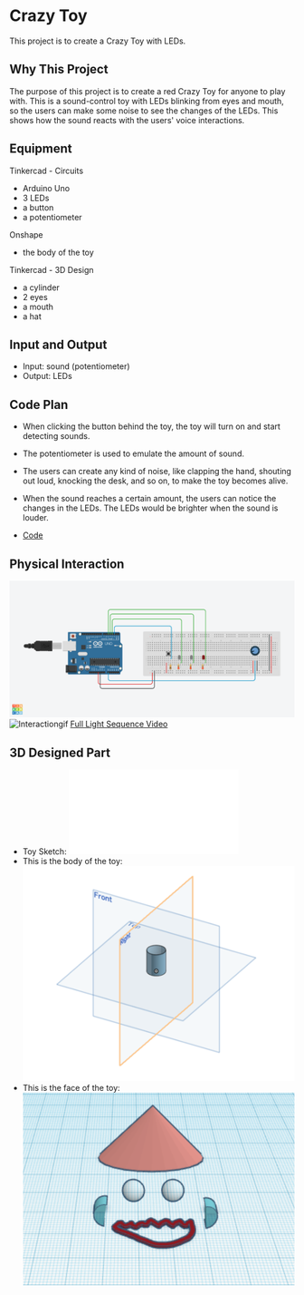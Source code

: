 # Crazy Toy

  This project is to create a Crazy Toy with LEDs. 


## Why This Project
  The purpose of this project is to create a red Crazy Toy for anyone to play with. 
  This is a sound-control toy with LEDs blinking from eyes and mouth, so the users can make some noise to see the changes of the LEDs. This shows how the sound reacts with the users' voice interactions. 


## Equipment
Tinkercad - Circuits
 * Arduino Uno
 * 3 LEDs
 * a button
 * a potentiometer
 
Onshape
 * the body of the toy
 
Tinkercad - 3D Design
 * a cylinder
 * 2 eyes
 * a mouth
 * a hat
 

## Input and Output
* Input: sound (potentiometer)
* Output: LEDs


## Code Plan
* When clicking the button behind the toy, the toy will turn on and start detecting sounds. 

* The potentiometer is used to emulate the amount of sound. 

* The users can create any kind of noise, like clapping the hand, shouting out loud, knocking the desk, and so on, to make the toy becomes alive. 

* When the sound reaches a certain amount, the users can notice the changes in the LEDs. The LEDs would be brighter when the sound is louder. 

* [Code](/hw/Project2/project2.ino)


## Physical Interaction
![Breadboard](/hw/Project2/videos/breadboard.png)
![Interactiongif](/hw/Project2/videos/light.gif)
[Full Light Sequence Video](/hw/Project2/videos/lightsequence.MOV)


## 3D Designed Part
* Toy Sketch: 
  ![Toy Sketch](/hw/Project2/videos/ToyDesign.pdf)
* This is the body of the toy: 
  ![3D Part1](/hw/Project2/videos/body.png)
* This is the face of the toy: 
  ![3D Part2](/hw/Project2/videos/face.png)
  

